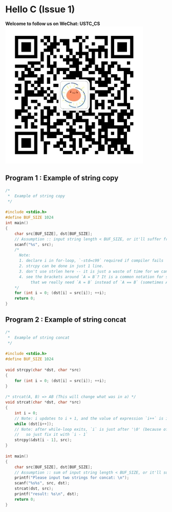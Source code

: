 # Hello C (Issue 1)

**Welcome to follow us on WeChat: USTC_CS**
![QRCODE](https://raw.githubusercontent.com/volltin/ustc-helloc/master/qrcode_for_gh_964235ccb2e1_430.jpg)

## Program 1 : Example of string copy 

```c
/* 
 *  Example of string copy 
 */

#include <stdio.h>
#define BUF_SIZE 1024
int main()
{
    char src[BUF_SIZE], dst[BUF_SIZE];
    // Assumption :: input string length < BUF_SIZE, or it'll suffer from overflow.
    scanf("%s", src);
    /*
      Note: 
      1. declare i in for-loop, `-std=c99` required if compiler fails
      2. strcpy can be done in just 1 line.
      3. don't use strlen here -- it is just a waste of time for we can copy it until meet with '\0'
      4. see the brackets around `A = B`? It is a common notation for such case 
           that we really need `A = B` instead of `A == B` (sometimes A = B may just be a mistake). 
    */
    for (int i = 0; (dst[i] = src[i]); ++i);
    return 0;
}
```

## Program 2 : Example of string concat

```c
/* 
 *  Example of string concat 
 */

#include <stdio.h>
#define BUF_SIZE 1024

void strcpy(char *dst, char *src)
{
    for (int i = 0; (dst[i] = src[i]); ++i);
}

/* strcat(A, B) => AB (This will change what was in a) */
void strcat(char *dst, char *src)
{
    int i = 0;
    // Note: i updates to i + 1, and the value of expression `i++` is i
    while (dst[i++]);
    // Note: after while-loop exits, `i` is just after '\0' (because of i++),
    //   so just fix it with `i - 1` 
    strcpy(&dst[i - 1], src);
}

int main()
{
    char src[BUF_SIZE], dst[BUF_SIZE];
    // Assumption :: sum of input string length < BUF_SIZE, or it'll suffer from overflow.
    printf("Please input two strings for concat: \n");
    scanf("%s%s", src, dst);
    strcat(dst, src);
    printf("result: %s\n", dst);
    return 0;
}
```
